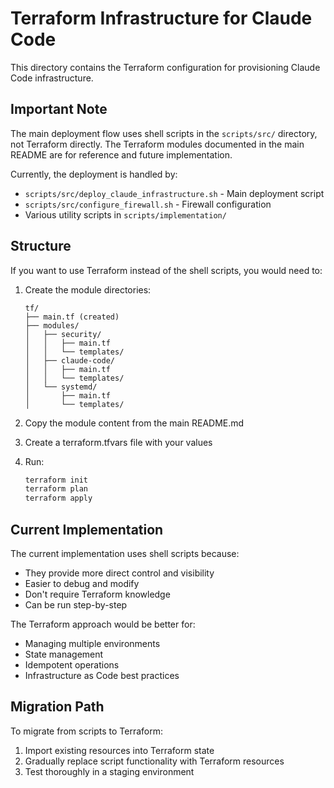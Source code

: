 # Terraform Infrastructure for Claude Code

This directory contains the Terraform configuration for provisioning Claude Code infrastructure. 

## Important Note

The main deployment flow uses shell scripts in the `scripts/src/` directory, not Terraform directly. The Terraform modules documented in the main README are for reference and future implementation.

Currently, the deployment is handled by:
- `scripts/src/deploy_claude_infrastructure.sh` - Main deployment script
- `scripts/src/configure_firewall.sh` - Firewall configuration
- Various utility scripts in `scripts/implementation/`

## Structure

If you want to use Terraform instead of the shell scripts, you would need to:

1. Create the module directories:
   ```
   tf/
   ├── main.tf (created)
   ├── modules/
   │   ├── security/
   │   │   ├── main.tf
   │   │   └── templates/
   │   ├── claude-code/
   │   │   ├── main.tf
   │   │   └── templates/
   │   └── systemd/
   │       ├── main.tf
   │       └── templates/
   ```

2. Copy the module content from the main README.md

3. Create a terraform.tfvars file with your values

4. Run:
   ```bash
   terraform init
   terraform plan
   terraform apply
   ```

## Current Implementation

The current implementation uses shell scripts because:
- They provide more direct control and visibility
- Easier to debug and modify
- Don't require Terraform knowledge
- Can be run step-by-step

The Terraform approach would be better for:
- Managing multiple environments
- State management
- Idempotent operations
- Infrastructure as Code best practices

## Migration Path

To migrate from scripts to Terraform:
1. Import existing resources into Terraform state
2. Gradually replace script functionality with Terraform resources
3. Test thoroughly in a staging environment